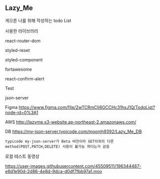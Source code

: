## Lazy_Me

게으른 나를 위해 작성하는 todo List

사용한 라이브러리

react-router-dom

styled-reset

styled-component

fortawesome

react-confirm-alert

Test

json-server

Figma
<a target='_blank' href='https://www.figma.com/file/2wTCRmCIi6GCCHc31hsJ1Q/TodoList?node-id=0%3A1'> https://www.figma.com/file/2wTCRmCIi6GCCHc31hsJ1Q/TodoList?node-id=0%3A1</a>

AWS
http://lazyme.s3-website.ap-northeast-2.amazonaws.com/

DB
https://my-json-server.typicode.com/moonjh9392/Lazy_Me_DB

`typicode my-json-server가 Beta 버전이라 GET이외의 다른 method(POST,PATCH,DELETE) 사용이 불가능 하다는거 같음`

로컬 테스트 동영상

https://user-images.githubusercontent.com/45509511/196344487-e6d1e90d-2d86-4e8d-9dca-d0df7fbb97a1.mov

